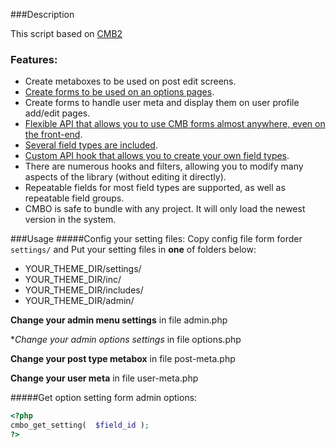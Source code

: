 ###Description

This script based on [CMB2](https://github.com/WebDevStudios/CMB2)

### Features:

* Create metaboxes to be used on post edit screens.
* [Create forms to be used on an options pages](https://github.com/WebDevStudios/CMB2/wiki/Using-CMB-to-create-an-Admin-Theme-Options-Page).
* Create forms to handle user meta and display them on user profile add/edit pages.
* [Flexible API that allows you to use CMB forms almost anywhere, even on the front-end](https://github.com/WebDevStudios/CMB2/wiki/Bringing-Metaboxes-to-the-Front-end).
* [Several field types are included](https://github.com/WebDevStudios/CMB2/wiki/Field-Types).
* [Custom API hook that allows you to create your own field types](https://github.com/WebDevStudios/CMB2/wiki/Adding-your-own-field-types).
* There are numerous hooks and filters, allowing you to modify many aspects of the library (without editing it directly).
* Repeatable fields for most field types are supported, as well as repeatable field groups.
* CMBO is safe to bundle with any project. It will only load the newest version in the system.


###Usage
#####Config your setting files:
Copy config file form forder `settings/` and Put your setting files in **one** of folders below:

- YOUR_THEME_DIR/settings/
- YOUR_THEME_DIR/inc/
- YOUR_THEME_DIR/includes/
- YOUR_THEME_DIR/admin/


**Change your admin menu settings** in file admin.php

**Change your admin options settings* in file options.php

**Change your post type metabox** in file post-meta.php

**Change your user meta** in file user-meta.php



#####Get option setting form admin options:

```php
<?php 
cmbo_get_setting(  $field_id );
?>
```
